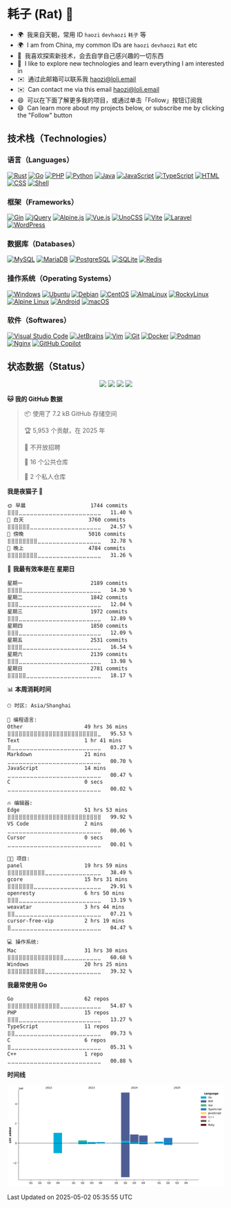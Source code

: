 # 耗子 (Rat) 🔭

* 🌍  我来自天朝，常用 ID `haozi` `devhaozi` `耗子` 等
* 🌍  I am from China, my common IDs are `haozi` `devhaozi` `Rat` etc
* 🔧  我喜欢探索新技术，会去自学自己感兴趣的一切东西
* 🔧  I like to explore new technologies and learn everything I am interested in
* ✉️  通过此邮箱可以联系我 [haozi@loli.email](mailto:haozi@loli.email)
* ✉️  Can contact me via this email [haozi@loli.email](mailto:haozi@loli.email)
* 😄  可以在下面了解更多我的项目，或通过单击「Follow」按钮订阅我
* 😄  Can learn more about my projects below, or subscribe me by clicking the "Follow" button


## 技术栈（Technologies）

### 语言（Languages）

[![Rust](https://img.shields.io/badge/Rust-000000?style=flat-square&logo=rust&logoColor=white)](https://www.rust-lang.org/)
[![Go](https://img.shields.io/badge/Go-00ADD8?style=flat-square&logo=go&logoColor=white)](https://go.dev/)
[![PHP](https://img.shields.io/badge/PHP-777BB4?style=flat-square&logo=php&logoColor=white)](https://www.php.net/)
[![Python](https://img.shields.io/badge/Python-3776AB?style=flat-square&logo=python&logoColor=white)](https://www.python.org/)
[![Java](https://img.shields.io/badge/Java-007396?style=flat-square&logo=java&logoColor=white)](https://www.java.com/)
[![JavaScript](https://img.shields.io/badge/JavaScript-F7DF1E?style=flat-square&logo=javascript&logoColor=white)](https://www.javascript.com/)
[![TypeScript](https://img.shields.io/badge/TypeScript-3178C6?style=flat-square&logo=typescript&logoColor=white)](https://www.typescriptlang.org/)
[![HTML](https://img.shields.io/badge/HTML-E34F26?style=flat-square&logo=html5&logoColor=white)](https://www.w3.org/html/)
[![CSS](https://img.shields.io/badge/CSS-1572B6?style=flat-square&logo=css&logoColor=white)](https://www.w3.org/Style/CSS/)
[![Shell](https://img.shields.io/badge/Shell-4eaa25?style=flat-square&logo=gnu%20bash&logoColor=ffffff)](https://www.gnu.org/software/bash/)

### 框架（Frameworks）

[![Gin](https://img.shields.io/badge/Gin-008ECF?style=flat-square&logo=gin&logoColor=white)](https://gin-gonic.com/)
[![jQuery](https://img.shields.io/badge/jQuery-0769AD?style=flat-square&logo=jquery&logoColor=white)](https://jquery.com/)
[![Alpine.js](https://img.shields.io/badge/Alpine.js-8BC0D0?style=flat-square&logo=alpinedotjs&logoColor=white)](https://alpinejs.dev/)
[![Vue.js](https://img.shields.io/badge/Vue.js-4FC08D?style=flat-square&logo=vuedotjs&logoColor=white)](https://vuejs.org/)
[![UnoCSS](https://img.shields.io/badge/UnoCSS-333333?style=flat-square&logo=unocss&logoColor=white)](https://github.com/unocss/unocss)
[![Vite](https://img.shields.io/badge/Vite-646CFF?style=flat-square&logo=vite&logoColor=white)](https://vitejs.dev/)
[![Laravel](https://img.shields.io/badge/Laravel-FF2D20?style=flat-square&logo=laravel&logoColor=white)](https://laravel.com/)
[![WordPress](https://img.shields.io/badge/WordPress-21759B?style=flat-square&logo=wordpress&logoColor=white)](https://wordpress.org/)

### 数据库（Databases）

[![MySQL](https://img.shields.io/badge/MySQL-4479A1?style=flat-square&logo=mysql&logoColor=white)](https://www.mysql.com/)
[![MariaDB](https://img.shields.io/badge/MariaDB-003545?style=flat-square&logo=mariadb&logoColor=white)](https://mariadb.org/)
[![PostgreSQL](https://img.shields.io/badge/PostgreSQL-4169E1?style=flat-square&logo=postgresql&logoColor=white)](https://www.postgresql.org/)
[![SQLite](https://img.shields.io/badge/SQLite-003B57?style=flat-square&logo=sqlite&logoColor=white)](https://www.sqlite.org/)
[![Redis](https://img.shields.io/badge/Redis-DC382D?style=flat-square&logo=redis&logoColor=white)](https://redis.io/)

### 操作系统（Operating Systems）

[![Windows](https://img.shields.io/badge/Windows-blue?style=flat-square&logo=windows11&logoColor=white)](https://www.microsoft.com/windows)
[![Ubuntu](https://img.shields.io/badge/Ubuntu-E95420?style=flat-square&logo=ubuntu&logoColor=white)](https://ubuntu.com/)
[![Debian](https://img.shields.io/badge/Debian-D0024D?style=flat-square&logo=debian&logoColor=white)](https://www.debian.org/)
[![CentOS](https://img.shields.io/badge/CentOS-262577?style=flat-square&logo=centos&logoColor=white)](https://www.centos.org/)
[![AlmaLinux](https://img.shields.io/badge/AlmaLinux-0F4266?style=flat-square&logo=almalinux&logoColor=white)](https://almalinux.org/)
[![RockyLinux](https://img.shields.io/badge/RockyLinux-10B981?style=flat-square&logo=rockylinux&logoColor=white)](https://rockylinux.org/)
[![Alpine Linux](https://img.shields.io/badge/Alpine_Linux-0D597F?style=flat-square&logo=alpinelinux&logoColor=white)](https://alpinelinux.org/)
[![Android](https://img.shields.io/badge/Android-34A853?style=flat-square&logo=android&logoColor=white)](https://www.android.com/)
[![macOS](https://img.shields.io/badge/macOS-000000?style=flat-square&logo=macos&logoColor=white)](https://www.apple.com/macos/)

### 软件（Softwares）

[![Visual Studio Code](https://img.shields.io/badge/Visual_Studio_Code-007ACC?style=flat-square&logo=visual-studio-code&logoColor=white)](https://code.visualstudio.com/)
[![JetBrains](https://img.shields.io/badge/JetBrains-000000?style=flat-square&logo=jetbrains&logoColor=white)](https://www.jetbrains.com/)
[![Vim](https://img.shields.io/badge/Vim-019733?style=flat-square&logo=vim&logoColor=white)](https://www.vim.org/)
[![Git](https://img.shields.io/badge/Git-F05032?style=flat-square&logo=git&logoColor=white)](https://git-scm.com/)
[![Docker](https://img.shields.io/badge/Docker-2496ED?style=flat-square&logo=docker&logoColor=white)](https://docker.io/)
[![Podman](https://img.shields.io/badge/Podman-892CA0?style=flat-square&logo=podman&logoColor=white)](https://podman.io/)
[![Nginx](https://img.shields.io/badge/Nginx-009639?style=flat-square&logo=nginx&logoColor=white)](https://nginx.org/)
[![GitHub Copilot](https://img.shields.io/badge/GitHub_Copilot-000000?style=flat-square&logo=githubcopilot&logoColor=white)](https://github.com/features/copilot)


## 状态数据（Status）

<div align="center">
<img height=160 src="https://github-readme-stats-git-masterrstaa-rickstaa.vercel.app/api?username=devhaozi&show_icons=true&hide_border=true&count_private=true&role=owner,collaborator&locale=cn" />
<img height=160 src="https://github-readme-stats-git-masterrstaa-rickstaa.vercel.app/api/top-langs/?username=devhaozi&show_icons=true&hide_border=true&layout=compact&langs_count=8&card_width=320&role=owner,collaborator&locale=cn" />
<img src="https://streak-stats.demolab.com/?user=devhaozi&hide_border=true&locale=zh_Hans&date_format=%5BY.%5Dn.j" />
<img src="https://github-readme-activity-graph.vercel.app/graph?username=devhaozi&bg_color=ffffff&color=000000&line=000000&point=000000&area_color=ffffff&area=true&hide_border=true" />
</div>

<!--START_SECTION:waka-->
**🐱 我的 GitHub 数据** 

> 📦  使用了 7.2 kB GitHub 存储空间 
 > 
> 🏆 5,953 个贡献，在 2025 年
 > 
> 🚫 不开放招聘
 > 
> 📜 16 个公共仓库 
 > 
> 🔑 2 个私人仓库 
 > 
**我是夜猫子 🦉** 

```text
🌞 早晨                     1744 commits        ⣿⣿⣿⣀⣀⣀⣀⣀⣀⣀⣀⣀⣀⣀⣀⣀⣀⣀⣀⣀⣀⣀⣀⣀⣀   11.40 % 
🌆 白天                     3760 commits        ⣿⣿⣿⣿⣿⣿⣀⣀⣀⣀⣀⣀⣀⣀⣀⣀⣀⣀⣀⣀⣀⣀⣀⣀⣀   24.57 % 
🌃 傍晚                     5016 commits        ⣿⣿⣿⣿⣿⣿⣿⣿⣀⣀⣀⣀⣀⣀⣀⣀⣀⣀⣀⣀⣀⣀⣀⣀⣀   32.78 % 
🌙 晚上                     4784 commits        ⣿⣿⣿⣿⣿⣿⣿⣿⣀⣀⣀⣀⣀⣀⣀⣀⣀⣀⣀⣀⣀⣀⣀⣀⣀   31.26 % 
```
📅 **我最有效率是在 星期日** 

```text
星期一                      2189 commits        ⣿⣿⣿⣿⣀⣀⣀⣀⣀⣀⣀⣀⣀⣀⣀⣀⣀⣀⣀⣀⣀⣀⣀⣀⣀   14.30 % 
星期二                      1842 commits        ⣿⣿⣿⣀⣀⣀⣀⣀⣀⣀⣀⣀⣀⣀⣀⣀⣀⣀⣀⣀⣀⣀⣀⣀⣀   12.04 % 
星期三                      1972 commits        ⣿⣿⣿⣀⣀⣀⣀⣀⣀⣀⣀⣀⣀⣀⣀⣀⣀⣀⣀⣀⣀⣀⣀⣀⣀   12.89 % 
星期四                      1850 commits        ⣿⣿⣿⣀⣀⣀⣀⣀⣀⣀⣀⣀⣀⣀⣀⣀⣀⣀⣀⣀⣀⣀⣀⣀⣀   12.09 % 
星期五                      2531 commits        ⣿⣿⣿⣿⣀⣀⣀⣀⣀⣀⣀⣀⣀⣀⣀⣀⣀⣀⣀⣀⣀⣀⣀⣀⣀   16.54 % 
星期六                      2139 commits        ⣿⣿⣿⣀⣀⣀⣀⣀⣀⣀⣀⣀⣀⣀⣀⣀⣀⣀⣀⣀⣀⣀⣀⣀⣀   13.98 % 
星期日                      2781 commits        ⣿⣿⣿⣿⣿⣀⣀⣀⣀⣀⣀⣀⣀⣀⣀⣀⣀⣀⣀⣀⣀⣀⣀⣀⣀   18.17 % 
```


📊 **本周消耗时间** 

```text
🕑︎ 时区: Asia/Shanghai

💬 编程语言: 
Other                    49 hrs 36 mins      ⣿⣿⣿⣿⣿⣿⣿⣿⣿⣿⣿⣿⣿⣿⣿⣿⣿⣿⣿⣿⣿⣿⣿⣿⣀   95.53 % 
Text                     1 hr 41 mins        ⣿⣀⣀⣀⣀⣀⣀⣀⣀⣀⣀⣀⣀⣀⣀⣀⣀⣀⣀⣀⣀⣀⣀⣀⣀   03.27 % 
Markdown                 21 mins             ⣀⣀⣀⣀⣀⣀⣀⣀⣀⣀⣀⣀⣀⣀⣀⣀⣀⣀⣀⣀⣀⣀⣀⣀⣀   00.70 % 
JavaScript               14 mins             ⣀⣀⣀⣀⣀⣀⣀⣀⣀⣀⣀⣀⣀⣀⣀⣀⣀⣀⣀⣀⣀⣀⣀⣀⣀   00.47 % 
C                        0 secs              ⣀⣀⣀⣀⣀⣀⣀⣀⣀⣀⣀⣀⣀⣀⣀⣀⣀⣀⣀⣀⣀⣀⣀⣀⣀   00.02 % 

🔥 编辑器: 
Edge                     51 hrs 53 mins      ⣿⣿⣿⣿⣿⣿⣿⣿⣿⣿⣿⣿⣿⣿⣿⣿⣿⣿⣿⣿⣿⣿⣿⣿⣿   99.92 % 
VS Code                  2 mins              ⣀⣀⣀⣀⣀⣀⣀⣀⣀⣀⣀⣀⣀⣀⣀⣀⣀⣀⣀⣀⣀⣀⣀⣀⣀   00.06 % 
Cursor                   0 secs              ⣀⣀⣀⣀⣀⣀⣀⣀⣀⣀⣀⣀⣀⣀⣀⣀⣀⣀⣀⣀⣀⣀⣀⣀⣀   00.01 % 

🐱‍💻 项目: 
panel                    19 hrs 59 mins      ⣿⣿⣿⣿⣿⣿⣿⣿⣿⣿⣀⣀⣀⣀⣀⣀⣀⣀⣀⣀⣀⣀⣀⣀⣀   38.49 % 
gcore                    15 hrs 31 mins      ⣿⣿⣿⣿⣿⣿⣿⣀⣀⣀⣀⣀⣀⣀⣀⣀⣀⣀⣀⣀⣀⣀⣀⣀⣀   29.91 % 
openresty                6 hrs 50 mins       ⣿⣿⣿⣀⣀⣀⣀⣀⣀⣀⣀⣀⣀⣀⣀⣀⣀⣀⣀⣀⣀⣀⣀⣀⣀   13.19 % 
weavatar                 3 hrs 44 mins       ⣿⣿⣀⣀⣀⣀⣀⣀⣀⣀⣀⣀⣀⣀⣀⣀⣀⣀⣀⣀⣀⣀⣀⣀⣀   07.21 % 
cursor-free-vip          2 hrs 19 mins       ⣿⣀⣀⣀⣀⣀⣀⣀⣀⣀⣀⣀⣀⣀⣀⣀⣀⣀⣀⣀⣀⣀⣀⣀⣀   04.47 % 

💻 操作系统: 
Mac                      31 hrs 30 mins      ⣿⣿⣿⣿⣿⣿⣿⣿⣿⣿⣿⣿⣿⣿⣿⣀⣀⣀⣀⣀⣀⣀⣀⣀⣀   60.68 % 
Windows                  20 hrs 25 mins      ⣿⣿⣿⣿⣿⣿⣿⣿⣿⣿⣀⣀⣀⣀⣀⣀⣀⣀⣀⣀⣀⣀⣀⣀⣀   39.32 % 
```

**我最常使用 Go** 

```text
Go                       62 repos            ⣿⣿⣿⣿⣿⣿⣿⣿⣿⣿⣿⣿⣿⣿⣀⣀⣀⣀⣀⣀⣀⣀⣀⣀⣀   54.87 % 
PHP                      15 repos            ⣿⣿⣿⣀⣀⣀⣀⣀⣀⣀⣀⣀⣀⣀⣀⣀⣀⣀⣀⣀⣀⣀⣀⣀⣀   13.27 % 
TypeScript               11 repos            ⣿⣿⣀⣀⣀⣀⣀⣀⣀⣀⣀⣀⣀⣀⣀⣀⣀⣀⣀⣀⣀⣀⣀⣀⣀   09.73 % 
C                        6 repos             ⣿⣀⣀⣀⣀⣀⣀⣀⣀⣀⣀⣀⣀⣀⣀⣀⣀⣀⣀⣀⣀⣀⣀⣀⣀   05.31 % 
C++                      1 repo              ⣀⣀⣀⣀⣀⣀⣀⣀⣀⣀⣀⣀⣀⣀⣀⣀⣀⣀⣀⣀⣀⣀⣀⣀⣀   00.88 % 
```



**时间线**

![Lines of Code chart](https://raw.githubusercontent.com/devhaozi/devhaozi/main/assets/bar_graph.png)


 Last Updated on 2025-05-02 05:35:55 UTC
<!--END_SECTION:waka-->
